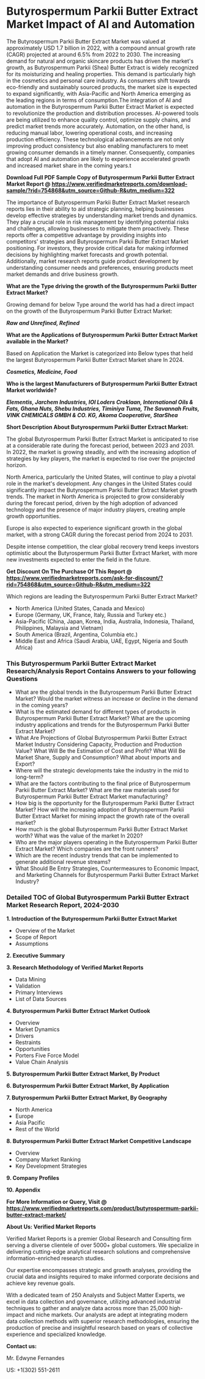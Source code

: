 <meta name="title" content="Global Butyrospermum Parkii Butter Extract Market Impact of AI and Automation"><meta name="description" content="The Butyrospermum Parkii Butter Extract Market was valued at approximately USD 1.7 billion in 2022, with a compound annual growth rate (CAGR) projected at around 6.5% fro"><meta name="title" content="Butyrospermum Parkii Butter Extract Market Size, Share, Scope, Trends, Growth, Opportunities, Analysis, Forecast"><h1>Butyrospermum Parkii Butter Extract Market Impact of AI and Automation</h1>The Butyrospermum Parkii Butter Extract Market was valued at approximately USD 1.7 billion in 2022, with a compound annual growth rate (CAGR) projected at around 6.5% from 2022 to 2030. The increasing demand for natural and organic skincare products has driven the market's growth, as Butyrospermum Parkii (Shea) Butter Extract is widely recognized for its moisturizing and healing properties. This demand is particularly high in the cosmetics and personal care industry. As consumers shift towards eco-friendly and sustainably sourced products, the market size is expected to expand significantly, with Asia-Pacific and North America emerging as the leading regions in terms of consumption.The integration of AI and automation in the Butyrospermum Parkii Butter Extract Market is expected to revolutionize the production and distribution processes. AI-powered tools are being utilized to enhance quality control, optimize supply chains, and predict market trends more accurately. Automation, on the other hand, is reducing manual labor, lowering operational costs, and increasing production efficiency. These technological advancements are not only improving product consistency but also enabling manufacturers to meet growing consumer demands in a timely manner. Consequently, companies that adopt AI and automation are likely to experience accelerated growth and increased market share in the coming years.t</p><p id="" class=""><strong>Download Full PDF Sample Copy of Butyrospermum Parkii Butter Extract Market Report @ <a href="https://www.verifiedmarketreports.com/download-sample/?rid=754868&utm_source=Github-R&utm_medium=322" target="_blank">https://www.verifiedmarketreports.com/download-sample/?rid=754868&utm_source=Github-R&utm_medium=322</a></strong></p><p>The importance of&nbsp;Butyrospermum Parkii Butter Extract Market research reports lies in their ability to aid strategic planning, helping businesses develop effective strategies by understanding market trends and dynamics. They play a crucial role in risk management by identifying potential risks and challenges, allowing businesses to mitigate them proactively. These reports offer a competitive advantage by providing insights into competitors' strategies and Butyrospermum Parkii Butter Extract Market positioning. For investors, they provide critical data for making informed decisions by highlighting market forecasts and growth potential. Additionally, market research reports guide product development by understanding consumer needs and preferences, ensuring products meet market demands and drive business growth.</p><p><strong>What are the&nbsp;Type driving the growth of the Butyrospermum Parkii Butter Extract Market?</strong></p><p id="" class="">Growing demand for below Type around the world has had a direct impact on the growth of the Butyrospermum Parkii Butter Extract Market:</p><em><strong>Raw and Unrefined, Refined</strong></em></p><strong>What are the&nbsp;Applications&nbsp;of Butyrospermum Parkii Butter Extract Market available in the Market?</strong></p><p id="" class="">Based on Application the Market is categorized into Below types that held the largest Butyrospermum Parkii Butter Extract Market share In 2024.</p><em><strong>Cosmetics, Medicine, Food</strong></em></p><strong>Who is the largest Manufacturers of Butyrospermum Parkii Butter Extract Market worldwide?</strong></p><p><em><strong>Elementis, Jarchem Industries, IOI Loders Croklaan, International Oils & Fats, Ghana Nuts, Shebu Industries, Timiniya Tuma, The Savannah Fruits, VINK CHEMICALS GMBH & CO. KG, Akoma Cooperative, StarShea</strong></em></p><p id="" class=""><strong>Short Description About Butyrospermum Parkii Butter Extract Market:</strong></p><p>The global Butyrospermum Parkii Butter Extract Market is anticipated to rise at a considerable rate during the forecast period, between 2023 and 2031. In 2022, the market is growing steadily, and with the increasing adoption of strategies by key players, the market is expected to rise over the projected horizon.</p><p>North America, particularly the United States, will continue to play a pivotal role in the market's development. Any changes in the United States could significantly impact the Butyrospermum Parkii Butter Extract Market growth trends. The market in North America is projected to grow considerably during the forecast period, driven by the high adoption of advanced technology and the presence of major industry players, creating ample growth opportunities.</p><p>Europe is also expected to experience significant growth in the global market, with a strong CAGR during the forecast period from 2024 to 2031.</p><p>Despite intense competition, the clear global recovery trend keeps investors optimistic about the Butyrospermum Parkii Butter Extract Market, with more new investments expected to enter the field in the future.</p><p id="" class=""><strong>Get Discount On The Purchase Of This Report @ <a href="https://www.verifiedmarketreports.com/ask-for-discount/?rid=754868&utm_source=Github-R&utm_medium=322" target="_blank">https://www.verifiedmarketreports.com/ask-for-discount/?rid=754868&utm_source=Github-R&utm_medium=322</a></strong></p>Which regions are leading the Butyrospermum Parkii Butter Extract Market?</p><ul><li>North America (United States, Canada and Mexico)</li><li>Europe (Germany, UK, France, Italy, Russia and Turkey etc.)</li><li>Asia-Pacific (China, Japan, Korea, India, Australia, Indonesia, Thailand, Philippines, Malaysia and Vietnam)</li><li>South America (Brazil, Argentina, Columbia etc.)</li><li>Middle East and Africa (Saudi Arabia, UAE, Egypt, Nigeria and South Africa)</li></ul><h3 id="" class="">This Butyrospermum Parkii Butter Extract Market Research/Analysis Report Contains Answers to your following Questions</h3><ul><li>What are the global trends in the Butyrospermum Parkii Butter Extract Market? Would the market witness an increase or decline in the demand in the coming years?</li><li>What is the estimated demand for different types of products in Butyrospermum Parkii Butter Extract Market? What are the upcoming industry applications and trends for the Butyrospermum Parkii Butter Extract Market?</li><li>What Are Projections of Global Butyrospermum Parkii Butter Extract Market Industry Considering Capacity, Production and Production Value? What Will Be the Estimation of Cost and Profit? What Will Be Market Share, Supply and Consumption? What about imports and Export?</li><li>Where will the strategic developments take the industry in the mid to long-term?</li><li>What are the factors contributing to the final price of Butyrospermum Parkii Butter Extract Market? What are the raw materials used for Butyrospermum Parkii Butter Extract Market manufacturing?</li><li>How big is the opportunity for the Butyrospermum Parkii Butter Extract Market? How will the increasing adoption of Butyrospermum Parkii Butter Extract Market for mining impact the growth rate of the overall market?</li><li>How much is the global Butyrospermum Parkii Butter Extract Market worth? What was the value of the market In 2020?</li><li>Who are the major players operating in the Butyrospermum Parkii Butter Extract Market? Which companies are the front runners?</li><li>Which are the recent industry trends that can be implemented to generate additional revenue streams?</li><li>What Should Be Entry Strategies, Countermeasures to Economic Impact, and Marketing Channels for Butyrospermum Parkii Butter Extract Market Industry?</li></ul><h3 id="" class="">Detailed TOC of Global Butyrospermum Parkii Butter Extract Market Research Report, 2024-2030</h3><p id="" class=""><strong>1. Introduction of the Butyrospermum Parkii Butter Extract Market</strong></p><ul><li>Overview of the Market</li><li>Scope of Report</li><li>Assumptions</li></ul><p id="" class=""><strong>2. Executive Summary</strong></p><p id="" class=""><strong>3. Research Methodology of Verified Market Reports</strong></p><ul><li>Data Mining</li><li>Validation</li><li>Primary Interviews</li><li>List of Data Sources</li></ul><p id="" class=""><strong>4. Butyrospermum Parkii Butter Extract Market Outlook</strong></p><ul><li>Overview</li><li>Market Dynamics</li><li>Drivers</li><li>Restraints</li><li>Opportunities</li><li>Porters Five Force Model</li><li>Value Chain Analysis</li></ul><p id="" class=""><strong>5. Butyrospermum Parkii Butter Extract Market, By Product</strong></p><p id="" class=""><strong>6. Butyrospermum Parkii Butter Extract Market, By Application</strong></p><p id="" class=""><strong>7. Butyrospermum Parkii Butter Extract Market, By Geography</strong></p><ul><li>North America</li><li>Europe</li><li>Asia Pacific</li><li>Rest of the World</li></ul><p id="" class=""><strong>8. Butyrospermum Parkii Butter Extract Market Competitive Landscape</strong></p><ul><li>Overview</li><li>Company Market Ranking</li><li>Key Development Strategies</li></ul><p id="" class=""><strong>9. Company Profiles</strong></p><p id="" class=""><strong>10. Appendix</strong></p><p id="" class=""><strong>For More Information or Query, Visit @ <a href="https://www.verifiedmarketreports.com/product/butyrospermum-parkii-butter-extract-market/" target="_blank">https://www.verifiedmarketreports.com/product/butyrospermum-parkii-butter-extract-market/</a></strong></p><p id="" class=""><strong>About Us: Verified Market Reports</strong></p><p id="" class="">Verified Market Reports is a premier Global Research and Consulting firm serving a diverse clientele of over 5000+ global customers. We specialize in delivering cutting-edge analytical research solutions and comprehensive information-enriched research studies.</p><p id="" class="">Our expertise encompasses strategic and growth analyses, providing the crucial data and insights required to make informed corporate decisions and achieve key revenue goals.</p><p id="" class="">With a dedicated team of 250 Analysts and Subject Matter Experts, we excel in data collection and governance, utilizing advanced industrial techniques to gather and analyze data across more than 25,000 high-impact and niche markets. Our analysts are adept at integrating modern data collection methods with superior research methodologies, ensuring the production of precise and insightful research based on years of collective experience and specialized knowledge.</p><p id="" class=""><strong>Contact us:</strong></p><p id="" class="">Mr. Edwyne Fernandes</p><p id="" class="">US: +1(302) 551-2611</p>